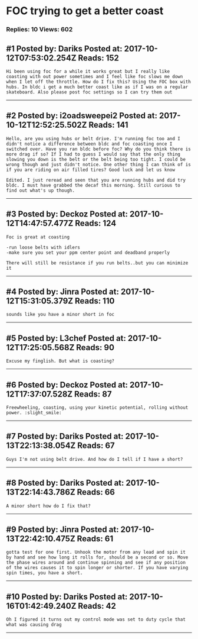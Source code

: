 # FOC trying to get a better coast

### Replies: 10 Views: 602

## \#1 Posted by: Dariks Posted at: 2017-10-12T07:53:02.254Z Reads: 152

```
Hi been using foc for a while it works great but I really like coasting with out power sometimes and I feel like foc slows me down when I let off the throttle. How do I fix this? Using the FOC box with hubs. In bldc i get a much better coast like as if I was on a regular skateboard. Also please post foc settings so I can try them out
```

---
## \#2 Posted by: i2oadsweepei2 Posted at: 2017-10-12T12:52:25.502Z Reads: 141

```
Hello, are you using hubs or belt drive. I'm running foc too and I didn't notice a difference between bldc and foc coasting once I switched over. Have you ran bldc before foc? Why do you think there is more drag if so? If I had to guess I would say that the only thing slowing you down is the belt or the belt being too tight. I could be wrong though and just didn't notice. One other thing I can think of is if you are riding on air filled tires? Good luck and let us know

Edited. I just reread and seen that you are running hubs and did try bldc. I must have grabbed the decaf this morning. Still curious to find out what's up though.
```

---
## \#3 Posted by: Deckoz Posted at: 2017-10-12T14:47:57.477Z Reads: 124

```
Foc is great at coasting

-run loose belts with idlers
-make sure you set your ppm center point and deadband properly

There will still be resistance if you run belts..but you can minimize it
```

---
## \#4 Posted by: Jinra Posted at: 2017-10-12T15:31:05.379Z Reads: 110

```
sounds like you have a minor short in foc
```

---
## \#5 Posted by: L3chef Posted at: 2017-10-12T17:25:05.568Z Reads: 90

```
Excuse my finglish. But what is coasting?
```

---
## \#6 Posted by: Deckoz Posted at: 2017-10-12T17:37:07.528Z Reads: 87

```
Freewheeling, coasting, using your kinetic potential, rolling without power. :slight_smile:
```

---
## \#7 Posted by: Dariks Posted at: 2017-10-13T22:13:38.054Z Reads: 67

```
Guys I'm not using belt drive. And how do I tell if I have a short?
```

---
## \#8 Posted by: Dariks Posted at: 2017-10-13T22:14:43.786Z Reads: 66

```
A minor short how do I fix that?
```

---
## \#9 Posted by: Jinra Posted at: 2017-10-13T22:42:10.475Z Reads: 61

```
gotta test for one first. Unhook the motor from any lead and spin it by hand and see how long it rolls for, should be a second or so. Move the phase wires around and continue spinning and see if any position of the wires causes it to spin longer or shorter. If you have varying spin times, you have a short.
```

---
## \#10 Posted by: Dariks Posted at: 2017-10-16T01:42:49.240Z Reads: 42

```
Oh I figured it turns out my control mode was set to duty cycle that what was causing drag
```

---
